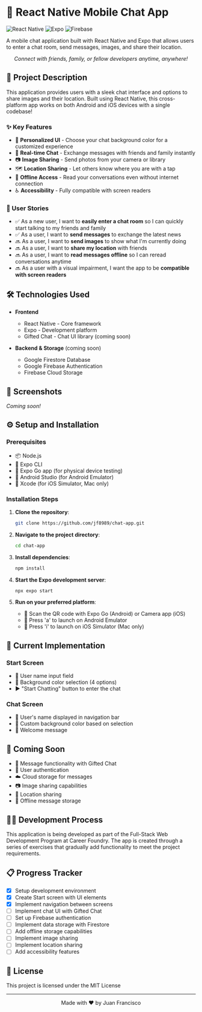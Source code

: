 # 💬 React Native Mobile Chat App

![React Native](https://img.shields.io/badge/React%20Native-20232A?style=for-the-badge&logo=react&logoColor=61DAFB)
![Expo](https://img.shields.io/badge/Expo-000020?style=for-the-badge&logo=expo&logoColor=white)
![Firebase](https://img.shields.io/badge/Firebase-FFCA28?style=for-the-badge&logo=firebase&logoColor=black)

A mobile chat application built with React Native and Expo that allows users to enter a chat room, send messages, images, and share their location.

<p align="center">
  <i>Connect with friends, family, or fellow developers anytime, anywhere!</i>
</p>

## 🚀 Project Description

This application provides users with a sleek chat interface and options to share images and their location. Built using React Native, this cross-platform app works on both Android and iOS devices with a single codebase!

### ✨ Key Features

- 🎨 **Personalized UI** - Choose your chat background color for a customized experience
- 💬 **Real-time Chat** - Exchange messages with friends and family instantly
- 📷 **Image Sharing** - Send photos from your camera or library
- 🗺️ **Location Sharing** - Let others know where you are with a tap
- 📱 **Offline Access** - Read your conversations even without internet connection
- ♿ **Accessibility** - Fully compatible with screen readers

### 👤 User Stories

- ✅ As a new user, I want to **easily enter a chat room** so I can quickly start talking to my friends and family
- ✅ As a user, I want to **send messages** to exchange the latest news
- 🔜 As a user, I want to **send images** to show what I'm currently doing
- 🔜 As a user, I want to **share my location** with friends
- 🔜 As a user, I want to **read messages offline** so I can reread conversations anytime
- 🔜 As a user with a visual impairment, I want the app to be **compatible with screen readers**

## 🛠️ Technologies Used

- **Frontend**
  - React Native - Core framework
  - Expo - Development platform
  - Gifted Chat - Chat UI library (coming soon)
  
- **Backend & Storage** (coming soon)
  - Google Firestore Database
  - Google Firebase Authentication
  - Firebase Cloud Storage

## 📱 Screenshots

*Coming soon!*

## ⚙️ Setup and Installation

### Prerequisites

- 📦 Node.js
- 🧰 Expo CLI
- 📱 Expo Go app (for physical device testing)
- 🤖 Android Studio (for Android Emulator)
- 🍎 Xcode (for iOS Simulator, Mac only)

### Installation Steps

1. **Clone the repository**:
   ```bash
   git clone https://github.com/jf8989/chat-app.git
   ```

2. **Navigate to the project directory**:
   ```bash
   cd chat-app
   ```

3. **Install dependencies**:
   ```bash
   npm install
   ```

4. **Start the Expo development server**:
   ```bash
   npx expo start
   ```

5. **Run on your preferred platform**:
   - 📱 Scan the QR code with Expo Go (Android) or Camera app (iOS)
   - 🤖 Press 'a' to launch on Android Emulator
   - 🍎 Press 'i' to launch on iOS Simulator (Mac only)

## 🎯 Current Implementation

### Start Screen
- 📝 User name input field
- 🎨 Background color selection (4 options)
- ▶️ "Start Chatting" button to enter the chat

### Chat Screen
- 👤 User's name displayed in navigation bar
- 🎨 Custom background color based on selection
- 👋 Welcome message

## 🔮 Coming Soon

- 💬 Message functionality with Gifted Chat
- 🔐 User authentication
- ☁️ Cloud storage for messages
- 📷 Image sharing capabilities
- 📍 Location sharing
- 📴 Offline message storage

## 👨‍💻 Development Process

This application is being developed as part of the Full-Stack Web Development Program at Career Foundry. The app is created through a series of exercises that gradually add functionality to meet the project requirements.

## 📋 Progress Tracker

- [x] Setup development environment
- [x] Create Start screen with UI elements
- [x] Implement navigation between screens
- [ ] Implement chat UI with Gifted Chat
- [ ] Set up Firebase authentication
- [ ] Implement data storage with Firestore
- [ ] Add offline storage capabilities
- [ ] Implement image sharing
- [ ] Implement location sharing
- [ ] Add accessibility features

## 📄 License

This project is licensed under the MIT License

---

<p align="center">
  Made with ❤️ by Juan Francisco
</p>
